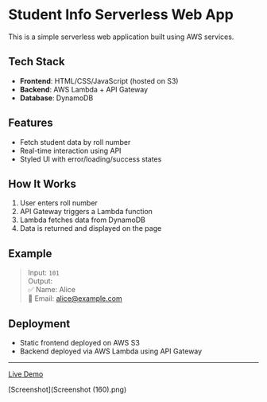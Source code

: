 # Student Info Serverless Web App

This is a simple serverless web application built using AWS services.

## Tech Stack
- **Frontend**: HTML/CSS/JavaScript (hosted on S3)
- **Backend**: AWS Lambda + API Gateway
- **Database**: DynamoDB

## Features
- Fetch student data by roll number
- Real-time interaction using API
- Styled UI with error/loading/success states

## How It Works
1. User enters roll number
2. API Gateway triggers a Lambda function
3. Lambda fetches data from DynamoDB
4. Data is returned and displayed on the page

## Example
> Input: `101`  
> Output:  
> ✅ Name: Alice  
> 📧 Email: alice@example.com

## Deployment
- Static frontend deployed on AWS S3
- Backend deployed via AWS Lambda using API Gateway

---
[Live Demo](https://s3.ap-south-1.amazonaws.com/my.server.less.app-1/index.html)

[Screenshot](Screenshot (160).png)

